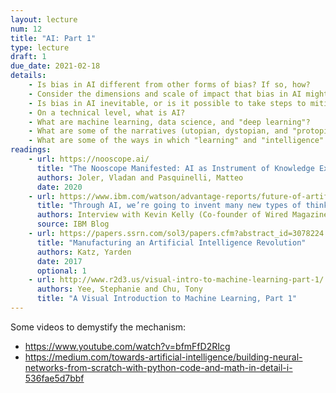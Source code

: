 ```yaml
---
layout: lecture
num: 12 
title: "AI: Part 1"
type: lecture
draft: 1
due_date: 2021-02-18
details:
    - Is bias in AI different from other forms of bias? If so, how?
    - Consider the dimensions and scale of impact that bias in AI might have
    - Is bias in AI inevitable, or is it possible to take steps to mitigate it? What kinds of intervention do you think might help?
    - On a technical level, what is AI?
    - What are machine learning, data science, and "deep learning"?
    - What are some of the narratives (utopian, dystopian, and "protopian") surrounding AI?
    - What are some of the ways in which "learning" and "intelligence" are defined within AI?
readings:
    - url: https://nooscope.ai/
      title: "The Nooscope Manifested: AI as Instrument of Knowledge Extractivism"
      authors: Joler, Vladan and Pasquinelli, Matteo 
      date: 2020
    - url: https://www.ibm.com/watson/advantage-reports/future-of-artificial-intelligence/kevin-kelly.html
      title: "Through AI, we’re going to invent many new types of thinking"
      authors: Interview with Kevin Kelly (Co-founder of Wired Magazine)
      source: IBM Blog
    - url: https://papers.ssrn.com/sol3/papers.cfm?abstract_id=3078224
      title: "Manufacturing an Artificial Intelligence Revolution" 
      authors: Katz, Yarden
      date: 2017
      optional: 1
    - url: http://www.r2d3.us/visual-intro-to-machine-learning-part-1/
      authors: Yee, Stephanie and Chu, Tony
      title: "A Visual Introduction to Machine Learning, Part 1" 
---
```


Some videos to demystify the mechanism:

* https://www.youtube.com/watch?v=bfmFfD2RIcg
* https://medium.com/towards-artificial-intelligence/building-neural-networks-from-scratch-with-python-code-and-math-in-detail-i-536fae5d7bbf
